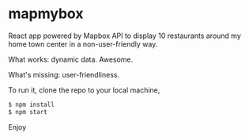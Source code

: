 # mapmybox
React app powered by Mapbox API to display 10 restaurants around my home town center in a non-user-friendly way.

What works: dynamic data. Awesome.

What's missing: user-friendliness. 

To run it, 
clone the repo to your local machine,
```sh
$ npm install 
$ npm start
``` 
Enjoy
